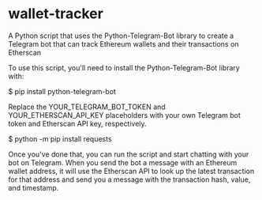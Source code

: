 # wallet-tracker
A Python script that uses the Python-Telegram-Bot library to create a Telegram bot that can track Ethereum wallets and their transactions on Etherscan

To use this script, you'll need to install the Python-Telegram-Bot library with:

$ pip install python-telegram-bot

Replace the YOUR_TELEGRAM_BOT_TOKEN and YOUR_ETHERSCAN_API_KEY placeholders with your own Telegram bot token and Etherscan API key, respectively.

$ python -m pip install requests

Once you've done that, you can run the script and start chatting with your bot on Telegram.
When you send the bot a message with an Ethereum wallet address, it will use the Etherscan API to look up the latest transaction for that address and send you a message with the transaction hash, value, and timestamp.
